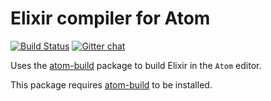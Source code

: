 # Elixir compiler for Atom
[![Build Status](https://travis-ci.org/noseglid/atom-build-elixir.svg)](https://travis-ci.org/noseglid/atom-build-elixir)
[![Gitter chat](https://badges.gitter.im/noseglid/atom-build.svg)](https://gitter.im/noseglid/atom-build)

Uses the [atom-build](https://github.com/noseglid/atom-build) package to build Elixir in the `Atom` editor.

This package requires [atom-build](httsp://github.com/noseglid/atom-build) to be installed.
